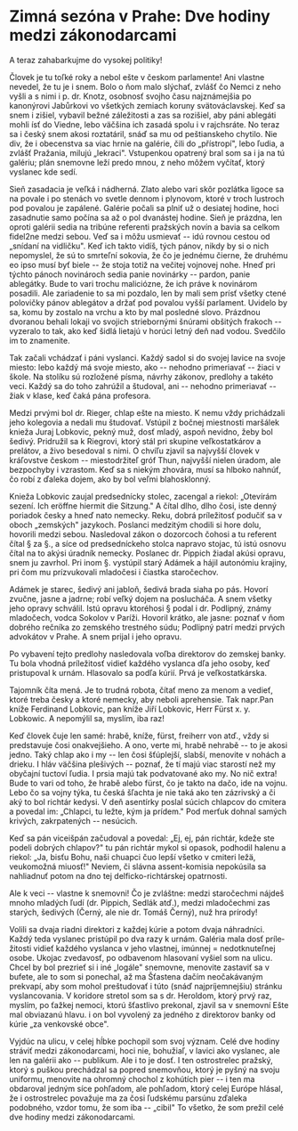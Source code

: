 # Zimná sezóna v Prahe: Dve hodiny medzi zákonodarcami

A teraz zahabarkujme do vysokej politiky!

Človek je tu toľké roky a nebol ešte v českom parlamente! Ani vlastne
nevedel, že tu je i snem. Bolo o ňom malo slýchať, zvlášť čo Nemci z
neho vyšli a s nimi i p. dr. Knotz, osobnosť svojho času najznámejšia po
kanonýrovi Jabůrkovi vo všetkých zemiach koruny svätováclavskej. Keď sa
snem i zišiel, vybavil bežné záležitosti a zas sa rozišiel, aby páni
ablegáti mohli ísť do Viedne, lebo väčšina ich zasadá spolu i v
rajchsráte. No teraz sa i český snem akosi roztatáril, snáď sa mu od
peštianskeho chytilo. Nie div, že i obecenstva sa viac hrnie na galérie,
čili do „přístropí", lebo ľudia, a zvlášť Pražania, milujú „lekraci".
Vstupenkou opatrený bral som sa i ja na tú galériu; plán snemovne leží
predo mnou, z neho môžem vyčítať, ktorý vyslanec kde sedí.

Sieň zasadacia je veľká i nádherná. Zlato alebo vari skôr pozlátka
ligoce sa na povale i po stenách vo svetle dennom i plynovom, ktoré v
troch lustroch pod povalou je zapálené. Galérie počali sa plniť už o
desiatej hodine, hoci zasadnutie samo počína sa až o pol dvanástej
hodine. Sieň je prázdna, len oproti galérii sedia na tribúne referenti
pražských novín a bavia sa celkom fidel2ne medzi sebou. Veď sa i môžu
usmievať -- idú rovnou cestou od „snídaní na vidličku". Keď ich takto
vidíš, tých pánov, nikdy by si o nich nepomy­slel, že sú to smrteľní
sokovia, že čo je jednému čierne, že druhému eo ipso musí byť biele --
že stoja totiž na večitej vojnovej nohe. Hneď pri týchto pánoch
novinároch sedia panie novinárky -- pardon, panie ablegátky. Bude to
vari trochu maliciózne, že ich práve k novinárom posadili. Ale
zariadenie to sa mi pozdalo, len by mali sem prísť všetky ctené
polovičky pánov ablegátov a držať pod povalou vyšší parlament. Uvidelo
by sa, komu by zostalo na vrchu a kto by mal posledné slovo. Prázdnou
dvoranou behali lokaji vo svojich striebornými šnúrami ob­šitých frakoch
-- vyzeralo to tak, ako keď šidlá lietajú v horúci letný deň nad vodou.
Svedčilo im to znamenite.

Tak začali vchádzať i páni vyslanci. Každý sadol si do svojej lavice na
svoje miesto: lebo každý má svoje miesto, ako -- nehodno primeriavať --
žiaci v škole. Na stolíku sú rozložené písma, návrhy zákonov, predlohy a
takéto veci. Každý sa do toho zahrúžil a študoval, ani -- nehodno
primeriavať -- žiak v klase, keď čaká pána profesora.

Medzi prvými bol dr. Rieger, chlap ešte na miesto. K nemu vždy
prichádzali jeho kolegovia a nedali mu študovať. Vstúpil z bočnej
miestnosti maršálek knieža Juraj Lobkovic, pekný muž, dosť mladý, aspoň
nevidno, žeby bol šedivý. Pridružil sa k Riegrovi, ktorý stál pri
skupine veľkostatkárov a prelátov, a živo besedoval s nimi. O chvíľu
zjavil sa najvyšší človek v kráľovstve českom -- miestodržiteľ gróf
Thun, najvyšší nielen úradom, ale bezpochyby i vzrastom. Keď sa s niekým
zhovára, musí sa hlboko nahnúť, čo robí z ďaleka dojem, ako by bol veľmi
blahosklonný.

Knieža Lobkovic zaujal predsednícky stolec, zacengal a riekol: „Otevírám
sezení. Ich eröffne hiermit die Sitzung." A čítal dlho, dlho čosi, iste
denný poriadok česky a hneď nato nemecky. Reku, dobrá príležitosť
podučiť sa v oboch „zemských" jazykoch. Poslanci medzitým chodili si
hore dolu, hovorili medzi sebou. Nasledoval zákon o dozorcoch čohosi a
tu referent čítal § za §., a síce od predsedníckeho stolca napravo
stojac, tú istú osnovu čítal na to akýsi úradník nemecky. Poslanec dr.
Pippich žiadal akúsi opravu, snem ju zavrhol. Pri inom §. vystúpil starý
Adámek a hájil autonómiu krajiny, pri čom mu prízvukovali mladočesi i
čiastka staročechov.

Adámek je starec, šedivý ani jabloň, šedivá brada siaha po pás. Hovorí
zvučne, jasne a jadrne; robí veľký dojem na poslucháča. A snem všetky
jeho opravy schválil. Istú opravu ktoréhosi § podal i dr. Podlipný,
známy mladočech, vodca Sokolov v Paríži. Hovoril krátko, ale jasne:
poznať v ňom dobrého rečníka zo zemského trestného súdu; Podlipný patrí
medzi prvých advokátov v Prahe. A snem prijal i jeho opravu.

Po vybavení tejto predlohy nasledovala voľba direktorov do zemskej
banky. Tu bola vhodná príležitosť vidieť každého vyslanca dľa jeho
osoby, keď pristupoval k urnám. Hlasovalo sa podľa kúrií. Prvá je
veľkostatkárska.

Tajomník číta mená. Je to trudná robota, čítať meno za menom a vedieť,
ktoré treba česky a ktoré nemecky, aby neboli aprehensie. Tak napr.Pan
kníže Ferdinand Lobkovic, pan kníže Jiří Lobkovic, Herr Fürst x. y.
Lobkowic. A nepomýlil sa, myslím, iba raz!

Keď človek čuje len samé: hrabě, kníže, fürst, freiherr von atď., vždy
si predstavuje čosi onakvejšieho. A ono, verte mi, hrabě nehrabě -- to
je akosi jedno. Taký chlap ako i my -- len čosi šťúplejší, slabší,
menovite v nohách a drieku. I hláv väčšina plešivých -- poznať, že tí
majú viac starostí než my obyčajní tuctoví ľudia. I prsia majú tak
podvatované ako my. No nič extra! Bude to vari od toho, že hrabě alebo
fürst, čo je takto na dačo, ide na vojnu. Lebo čo sa vojny týka, tu
česká šľachta je nie taká ako ten zázrivský a či aký to bol richtár
kedysi. V deň asentírky poslal súcich chlapcov do cmitera a povedal im:
„Chlapci, tu ležte, kým ja prídem." Pod merťuk dohnal samých krivých,
zakrpatených -- nesúcich.

Keď sa pán viceišpán začudoval a povedal: „Ej, ej, pán richtár, kdeže
ste podeli dobrých chlapov?" tu pán richtár mykol si opasok, podhodil
halenu a riekol: „Ja, bisťu Bohu, naši chuapci čuo lepší všetko v
cmiteri ležä, veukomožná miuosť!" Neviem, či slávna assent-komisia
nepokúsila sa nahliadnuť potom na dno tej delficko-richtárskej
opatrnosti.

Ale k veci -- vlastne k snemovni! Čo je zvláštne: medzi staročechmi
nájdeš mnoho mladých ľudí (dr. Pippich, Sedlák atď.), medzi mladočechmi
zas starých, šedivých (Černý, ale nie dr. Tomáš Černý), nuž hra prírody!

Volili sa dvaja riadni direktori z každej kúrie a potom dvaja
náhradníci. Každý teda vyslanec pri­stúpil po dva razy k urnám. Galéria
mala dosť príle­žitosti vidieť každého vyslanca v jeho vlastnej, imúnnej
= nedotknuteľnej osobe. Ukojac zvedavosť, po odbavenom hlasovaní vyšiel
som na ulicu. Chcel by bol prezrieť si i iné „logále" snemovne, menovite
zastaviť sa v bufete, ale to som si ponechal, až ma Šťastena dačím
neočakávaným prekvapí, aby som mohol preštudovať i túto (snáď
najpríjemnejšiu) stránku vyslancovania. V koridore stretol som sa s dr.
Heroldom, ktorý prvý raz, myslím, po ťažkej nemoci, ktorú šťastlivo
prekonal, zjavil sa v snemovní Ešte mal obviazanú hlavu. i on bol
vyvolený za jedného z direktorov banky od kúrie „za venkovské obce".

Vyjdúc na ulicu, v celej hĺbke pochopil som svoj význam. Celé dve hodiny
stráviť medzi zákonodarcami, hoci nie, bohužiaľ, v lavici ako vyslanec,
ale len na galérii ako -- publikum. Ale i to je dosť. I ten ostrostrelec
pražský, ktorý s puškou prechádzal sa popred snemovňou, ktorý je pyšný
na svoju uniformu, menovite na ohromný chochol z kohútích pier -- i ten
ma obdaroval jedným síce pohľadom, ale pohľadom, ktorý celej Európe
hlásal, že i ostro­strelec považuje ma za čosi ľudskému parsúnu zďaleka
podobného, vzdor tomu, že som iba -- „cibil" To všetko, že som prežil
celé dve hodiny medzi zákonodarcami.
